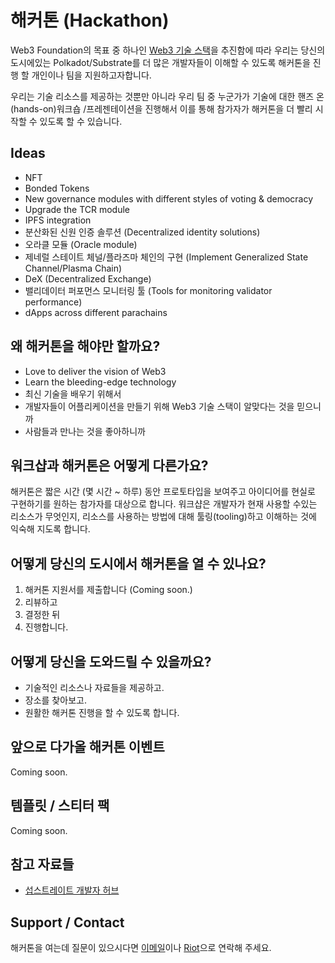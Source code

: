 # 해커톤 (Hackathon)

Web3 Foundation의 목표 중 하나인 [Web3 기술 스택](http://wiki.web3.foundation/en/latest/tech_stack/tech_stack_overview/)을 추진함에 따라 우리는 당신의 도시에있는 Polkadot/Substrate를 더 많은 개발자들이 이해할 수 있도록 해커톤을 진행 할 개인이나 팀을 지원하고자합니다.

우리는 기술 리소스를 제공하는 것뿐만 아니라 우리 팀 중 누군가가 기술에 대한 핸즈 온(hands-on)워크숍 /프레젠테이션을 진행해서 이를 통해 참가자가 해커톤을 더 빨리 시작할 수 있도록 할 수 있습니다.

## Ideas 

- NFT
- Bonded Tokens
- New governance modules with different styles of voting & democracy
- Upgrade the TCR module
- IPFS integration
- 분산화된 신원 인증 솔루션 (Decentralized identity solutions)
- 오라클 모듈 (Oracle module)
- 제네럴 스테이트 체널/플라즈마 체인의 구현 (Implement Generalized State Channel/Plasma Chain)
- DeX (Decentralized Exchange)
- 밸리데이터 퍼포먼스 모니터링 툴 (Tools for monitoring validator performance)
- dApps across different parachains

## 왜 해커톤을 해야만 할까요?

- Love to deliver the vision of Web3 
- Learn the bleeding-edge technology
- 최신 기술을 배우기 위해서
- 개발자들이 어플리케이션을 만들기 위해 Web3 기술 스택이 알맞다는 것을 믿으니까
- 사람들과 만나는 것을 좋아하니까

## 워크샵과 해커톤은 어떻게 다른가요?


해커톤은 짧은 시간 (몇 시간 ~ 하루) 동안 프로토타입을 보여주고 아이디어를 현실로 구현하기를 원하는 참가자를 대상으로 합니다. 워크샵은 개발자가 현재 사용할 수있는 리소스가 무엇인지, 리소스를 사용하는 방법에 대해 툴링(tooling)하고 이해하는 것에 익숙해 지도록 합니다.

## 어떻게 당신의 도시에서 해커톤을 열 수 있나요?

1. 해커톤 지원서를 제출합니다  (Coming soon.)
2. 리뷰하고
3. 결정한 뒤
4. 진행합니다.

## 어떻게 당신을 도와드릴 수 있을까요?

- 기술적인 리소스나 자료들을 제공하고.
- 장소를 찾아보고.
- 원활한 해커톤 진행을 할 수 있도록 합니다.

## 앞으로 다가올 해커톤 이벤트

Coming soon.

## 템플릿 / 스티터 팩

Coming soon.

## 참고 자료들

- [섭스트레이트 개발자 허브](https://docs.substrate.dev)

## Support / Contact

해커톤을 여는데 질문이 있으시다면 [이메일]((mailto:events@web3.foundation))이나 [Riot](https://riot.im/app/#/room/#polkadot-watercooler:matrix.org)으로 연락해 주세요.
